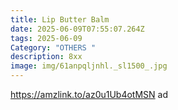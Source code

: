 ```yaml
---
title: Lip Butter Balm
date: 2025-06-09T07:55:07.264Z
tags: 2025-06-09
Category: "OTHERS "
description: 8xx
image: img/61anpqljnhl._sl1500_.jpg
---
```

https://amzlink.to/az0u1Ub4otMSN ad